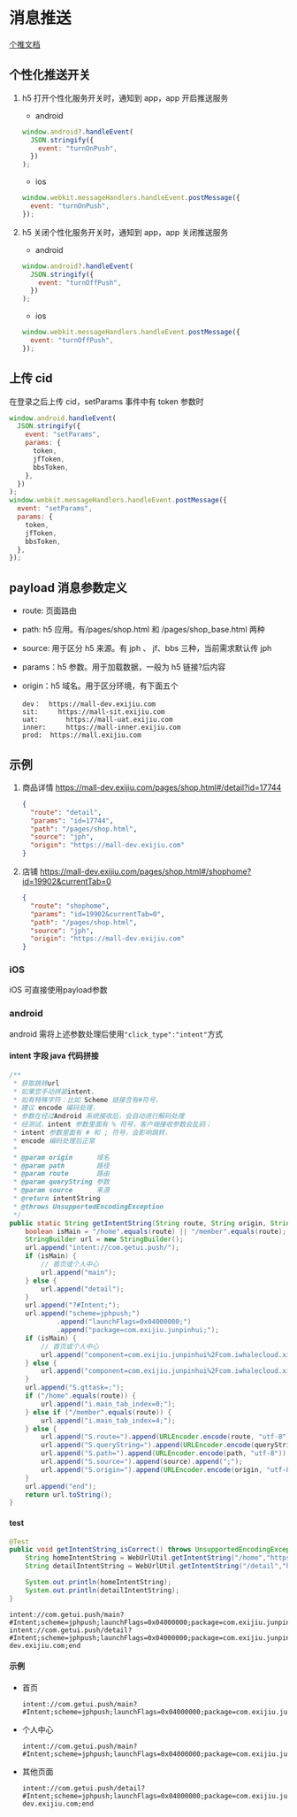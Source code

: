 # 消息推送

[个推文档](https://docs.getui.com/getui/server/rest_v2/common_args/?id=doc-title-6)

## 个性化推送开关

1. h5 打开个性化服务开关时，通知到 app，app 开启推送服务

   - android

   ```javascript
   window.android?.handleEvent(
     JSON.stringify({
       event: "turnOnPush",
     })
   );
   ```

   - ios

   ```javascript
   window.webkit.messageHandlers.handleEvent.postMessage({
     event: "turnOnPush",
   });
   ```

2. h5 关闭个性化服务开关时，通知到 app，app 关闭推送服务

   - android

   ```javascript
   window.android?.handleEvent(
     JSON.stringify({
       event: "turnOffPush",
     })
   );
   ```

   - ios

   ```javascript
   window.webkit.messageHandlers.handleEvent.postMessage({
     event: "turnOffPush",
   });
   ```

## 上传 cid

在登录之后上传 cid，setParams 事件中有 token 参数时

```javascript
window.android.handleEvent(
  JSON.stringify({
    event: "setParams",
    params: {
      token,
      jfToken,
      bbsToken,
    },
  })
);
window.webkit.messageHandlers.handleEvent.postMessage({
  event: "setParams",
  params: {
    token,
    jfToken,
    bbsToken,
  },
});
```

## payload 消息参数定义

- route: 页面路由
- path: h5 应用。有/pages/shop.html 和 /pages/shop_base.html 两种
- source: 用于区分 h5 来源。有 jph 、 jf、bbs 三种，当前需求默认传 jph
- params：h5 参数。用于加载数据，一般为 h5 链接?后内容
- origin：h5 域名。用于区分环境，有下面五个

  ```text
  dev：	https://mall-dev.exijiu.com
  sit:     https://mall-sit.exijiu.com
  uat:   	 https://mall-uat.exijiu.com
  inner:	 https://mall-inner.exijiu.com
  prod:	 https://mall.exijiu.com
  ```

## 示例

1. 商品详情 https://mall-dev.exijiu.com/pages/shop.html#/detail?id=17744

   ```json
   {
     "route": "detail",
     "params": "id=17744",
     "path": "/pages/shop.html",
     "source": "jph",
     "origin": "https://mall-dev.exijiu.com"
   }
   ```

2. 店铺 https://mall-dev.exijiu.com/pages/shop.html#/shophome?id=19902&currentTab=0

   ```json
   {
     "route": "shophome",
     "params": "id=19902&currentTab=0",
     "path": "/pages/shop.html",
     "source": "jph",
     "origin": "https://mall-dev.exijiu.com"
   }
   ```

### iOS

iOS 可直接使用payload参数

### android

android 需将上述参数处理后使用`"click_type":"intent"`方式

#### intent 字段 java 代码拼接

```java
/**
 * 获取跳转url
 * 如果您手动拼装intent，
 * 如有特殊字符：比如 Scheme 链接含有#符号，
 * 建议 encode 编码处理，
 * 参数在经过Android 系统接收后，会自动进行解码处理
 * 经测试，intent 参数里面有 % 符号，客户端接收参数会乱码；
 * intent 参数里面有 # 和 ; 符号，会影响跳转，
 * encode 编码处理后正常
 *
 * @param origin      域名
 * @param path        路径
 * @param route       路由
 * @param queryString 参数
 * @param source      来源
 * @return intentString
 * @throws UnsupportedEncodingException
 */
public static String getIntentString(String route, String origin, String path, String queryString, String source) throws UnsupportedEncodingException {
    boolean isMain = "/home".equals(route) || "/member".equals(route);
    StringBuilder url = new StringBuilder();
    url.append("intent://com.getui.push/");
    if (isMain) {
        // 首页或个人中心
        url.append("main");
    } else {
        url.append("detail");
    }
    url.append("?#Intent;");
    url.append("scheme=jphpush;")
            .append("launchFlags=0x04000000;")
            .append("package=com.exijiu.junpinhui;");
    if (isMain) {
        // 首页或个人中心
        url.append("component=com.exijiu.junpinhui%2Fcom.iwhalecloud.xijiu.pages.main.MainActivity;");
    } else {
        url.append("component=com.exijiu.junpinhui%2Fcom.iwhalecloud.xijiu.pages.other.PushActivity;");
    }
    url.append("S.gttask=;");
    if ("/home".equals(route)) {
        url.append("i.main_tab_index=0;");
    } else if ("/member".equals(route)) {
        url.append("i.main_tab_index=4;");
    } else {
        url.append("S.route=").append(URLEncoder.encode(route, "utf-8")).append(";");
        url.append("S.queryString=").append(URLEncoder.encode(queryString, "utf-8")).append(";");
        url.append("S.path=").append(URLEncoder.encode(path, "utf-8")).append(";");
        url.append("S.source=").append(source).append(";");
        url.append("S.origin=").append(URLEncoder.encode(origin, "utf-8")).append(";");
    }
    url.append("end");
    return url.toString();
}
```

#### test

```java
@Test
public void getIntentString_isCorrect() throws UnsupportedEncodingException {
    String homeIntentString = WebUrlUtil.getIntentString("/home","https://mall-dev.exijiu.com",PageJumpConstant.SHOP, "","bbs");
    String detailIntentString = WebUrlUtil.getIntentString("/detail","https://mall-dev.exijiu.com",PageJumpConstant.SHOP, "id=17741","bbs");

    System.out.println(homeIntentString);
    System.out.println(detailIntentString);
}
```

```text
intent://com.getui.push/main?#Intent;scheme=jphpush;launchFlags=0x04000000;package=com.exijiu.junpinhui;component=com.exijiu.junpinhui%2Fcom.iwhalecloud.xijiu.pages.main.MainActivity;S.gttask=;i.main_tab_index=0;end
intent://com.getui.push/detail?#Intent;scheme=jphpush;launchFlags=0x04000000;package=com.exijiu.junpinhui;component=com.exijiu.junpinhui%2Fcom.iwhalecloud.xijiu.pages.other.PushActivity;S.gttask=;S.route=%2Fdetail;S.queryString=id%3D17741;S.path=%2Fpages%2Fshop.html;S.source=bbs;S.origin=https%3A%2F%2Fmall-dev.exijiu.com;end
```

#### 示例

- 首页

  ```text
  intent://com.getui.push/main?#Intent;scheme=jphpush;launchFlags=0x04000000;package=com.exijiu.junpinhui;component=com.exijiu.junpinhui%2Fcom.iwhalecloud.xijiu.pages.main.MainActivity;S.gttask=;i.main_tab_index=0;end
  ```

- 个人中心

  ```text
  intent://com.getui.push/main?#Intent;scheme=jphpush;launchFlags=0x04000000;package=com.exijiu.junpinhui;component=com.exijiu.junpinhui%2Fcom.iwhalecloud.xijiu.pages.main.MainActivity;S.gttask=;i.main_tab_index=4;end
  ```

- 其他页面

  ```text
  intent://com.getui.push/detail?#Intent;scheme=jphpush;launchFlags=0x04000000;package=com.exijiu.junpinhui;component=com.exijiu.junpinhui%2Fcom.iwhalecloud.xijiu.push.PushActivity;S.gttask=;S.route=%2Fdetail;S.queryString=id%3D17744;S.path=%2Fpages%2Fshop.html;S.source=jph;S.origin=https%3A%2F%2Fmall-dev.exijiu.com;end
  ```
